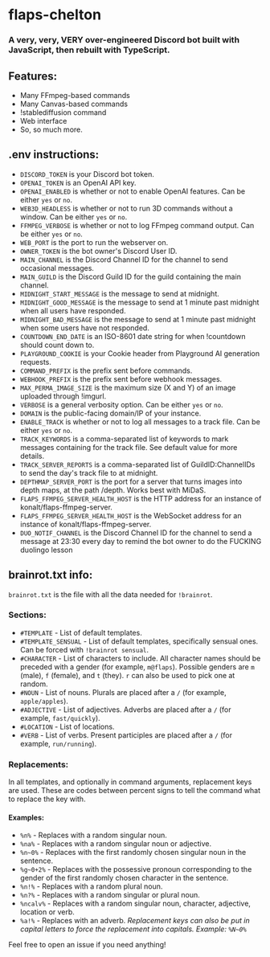 # flaps-chelton

### A very, very, VERY over-engineered Discord bot built with JavaScript, then rebuilt with TypeScript.

## Features:

-   Many FFmpeg-based commands
-   Many Canvas-based commands
-   !stablediffusion command
-   Web interface
-   So, so much more.

## .env instructions:

-   `DISCORD_TOKEN` is your Discord bot token.
-   `OPENAI_TOKEN` is an OpenAI API key.
-   `OPENAI_ENABLED` is whether or not to enable OpenAI features. Can be either `yes` or `no`.
-   `WEB3D_HEADLESS` is whether or not to run 3D commands without a window. Can be either `yes` or `no`.
-   `FFMPEG_VERBOSE` is whether or not to log FFmpeg command output. Can be either `yes` or `no`.
-   `WEB_PORT` is the port to run the webserver on.
-   `OWNER_TOKEN` is the bot owner's Discord User ID.
-   `MAIN_CHANNEL` is the Discord Channel ID for the channel to send occasional messages.
-   `MAIN_GUILD` is the Discord Guild ID for the guild containing the main channel.
-   `MIDNIGHT_START_MESSAGE` is the message to send at midnight.
-   `MIDNIGHT_GOOD_MESSAGE` is the message to send at 1 minute past midnight when all users have responded.
-   `MIDNIGHT_BAD_MESSAGE` is the message to send at 1 minute past midnight when some users have not responded.
-   `COUNTDOWN_END_DATE` is an ISO-8601 date string for when !countdown should count down to.
-   `PLAYGROUND_COOKIE` is your Cookie header from Playground AI generation requests.
-   `COMMAND_PREFIX` is the prefix sent before commands.
-   `WEBHOOK_PREFIX` is the prefix sent before webhook messages.
-   `MAX_PERMA_IMAGE_SIZE` is the maximum size (X and Y) of an image uploaded through !imgurl.
-   `VERBOSE` is a general verbosity option. Can be either `yes` or `no`.
-   `DOMAIN` is the public-facing domain/IP of your instance.
-   `ENABLE_TRACK` is whether or not to log all messages to a track file. Can be either `yes` or `no`.
-   `TRACK_KEYWORDS` is a comma-separated list of keywords to mark messages containing for the track file. See default value for more details.
-   `TRACK_SERVER_REPORTS` is a comma-separated list of GuildID:ChannelIDs to send the day's track file to at midnight.
-   `DEPTHMAP_SERVER_PORT` is the port for a server that turns images into depth maps, at the path /depth. Works best with MiDaS.
-   `FLAPS_FFMPEG_SERVER_HEALTH_HOST` is the HTTP address for an instance of konalt/flaps-ffmpeg-server.
-   `FLAPS_FFMPEG_SERVER_HEALTH_HOST` is the WebSocket address for an instance of konalt/flaps-ffmpeg-server.
-   `DUO_NOTIF_CHANNEL` is the Discord Channel ID for the channel to send a message at 23:30 every day to remind the bot owner to do the FUCKING duolingo lesson

## brainrot.txt info:

`brainrot.txt` is the file with all the data needed for `!brainrot`.

### Sections:
-   `#TEMPLATE` - List of default templates.
-   `#TEMPLATE_SENSUAL` - List of default templates, specifically sensual ones. Can be forced with `!brainrot sensual`.
-   `#CHARACTER` - List of characters to include. All character names should be preceded with a gender (for example, `m@flaps`). Possible genders are `m` (male), `f` (female), and `t` (they). `r` can also be used to pick one at random.
-   `#NOUN` - List of nouns. Plurals are placed after a `/` (for example, `apple/apples`).
-   `#ADJECTIVE` - List of adjectives. Adverbs are placed after a `/` (for example, `fast/quickly`).
-   `#LOCATION` - List of locations.
-   `#VERB` - List of verbs. Present participles are placed after a `/` (for example, `run/running`).

### Replacements:
In all templates, and optionally in command arguments, replacement keys are used. These are codes between percent signs to tell the command what to replace the key with.
#### Examples:
-   `%n%` - Replaces with a random singular noun.
-   `%na%` - Replaces with a random singular noun or adjective.
-   `%n~0%` - Replaces with the first randomly chosen singular noun in the sentence.
-   `%g~0+2%` - Replaces with the possessive pronoun corresponding to the gender of the first randomly chosen character in the sentence.
-   `%n!%` - Replaces with a random plural noun.
-   `%n?%` - Replaces with a random singular or plural noun.
-   `%ncalv%` - Replaces with a random singular noun, character, adjective, location or verb.
-   `%a!%` - Replaces with an adverb.
*Replacement keys can also be put in capital letters to force the replacement into capitals. Example: `%N~0%`*

Feel free to open an issue if you need anything!
